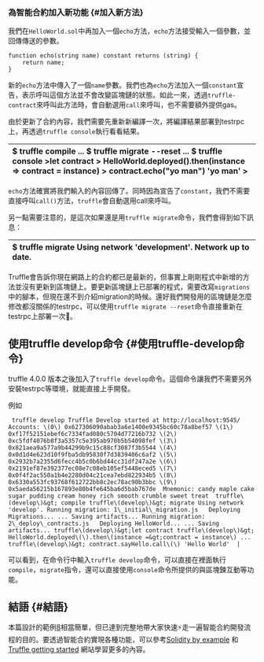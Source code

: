 ### 為智能合約加入新功能 {#加入新方法}

我們在`HelloWorld.sol`中再加入一個`echo`方法，`echo`方法接受輸入一個參數，並回傳傳送的參數。

```
function echo(string name) constant returns (string) {
    return name;
}
```

新的`echo`方法中傳入了一個`name`參數。我們也為`echo`方法加入一個`constant`宣告，表示呼叫這個方法並不會改變區塊鏈的狀態。如此一來，透過`truffle-contract`來呼叫此方法時，會自動選用`call`來呼叫，也不需要額外提供gas。

由於更新了合約內容，我們需要先重新新編譯一次，將編譯結果部署到testrpc上，再透過`truffle console`執行看看結果。

| $ truffle compile ... $ truffle migrate --reset ... $ truffle console &gt;let contract &gt; HelloWorld.deployed\(\).then\(instance =&gt; contract = instance\) &gt; contract.echo\("yo man"\) 'yo man' &gt;  |
| :--- |


`echo`方法確實將我們輸入的內容回傳了。同時因為宣告了`constant`，我們不需要直接呼叫`call()`方法，`truffle`會自動選用call來呼叫。

另一點需要注意的，是這次如果還是用`truffle migrate`命令，我們會得到如下訊息：

| $ truffle migrate Using network 'development'.  Network up to date.  |
| :--- |


Truffle會告訴你現在網路上的合約都已是最新的，但事實上剛剛程式中新增的方法並沒有更新到區塊鏈上。要更新區塊鏈上已部署的程式，需要改寫`migrations`中的腳本，但現在還不到介紹migration的時候。還好我們開發用的區塊鏈是怎麼修改都沒關係的testrpc，可以使用`truffle migrate --reset`命令直接重新在testrpc上部署一次🎉。

## 使用truffle develop命令 {#使用truffle-develop命令}

truffle 4.0.0 版本之後加入了`truffle develop`命令。這個命令讓我們不需要另外安裝testrpc等環境，就能直接上手開發。

例如

```
 truffle develop Truffle Develop started at http://localhost:9545/  Accounts: \(0\) 0x627306090abab3a6e1400e9345bc60c78a8bef57 \(1\) 0xf17f52151ebef6c7334fad080c5704d77216b732 \(2\) 0xc5fdf4076b8f3a5357c5e395ab970b5b54098fef \(3\) 0x821aea9a577a9b44299b9c15c88cf3087f3b5544 \(4\) 0x0d1d4e623d10f9fba5db95830f7d3839406c6af2 \(5\) 0x2932b7a2355d6fecc4b5c0b6bd44cc31df247a2e \(6\) 0x2191ef87e392377ec08e7c08eb105ef5448eced5 \(7\) 0x0f4f2ac550a1b4e2280d04c21cea7ebd822934b5 \(8\) 0x6330a553fc93768f612722bb8c2ec78ac90b3bbc \(9\) 0x5aeda56215b167893e80b4fe645ba6d5bab767de  Mnemonic: candy maple cake sugar pudding cream honey rich smooth crumble sweet treat  truffle\(develop\)&gt; compile truffle\(develop\)&gt; migrate Using network 'develop'. Running migration: 1\_initial\_migration.js   Deploying Migrations... ... Saving artifacts... Running migration: 2\_deploy\_contracts.js   Deploying HelloWorld... ... Saving artifacts... truffle\(develop\)&gt;let contract truffle\(develop\)&gt; HelloWorld.deployed\(\).then\(instance =&gt;contract = instance\) ... truffle\(develop\)&gt; contract.sayHello.call\(\) 'Hello World'  |
```

可以看到，在命令行中輸入`truffle develop`命令，可以直接在裡面執行`compile`，`migrate`指令，還可以直接使用`console`命令所提供的與區塊鍊互動等功能。

## 結語 {#結語}

本篇設計的範例[8](https://blog.gasolin.idv.tw/2017/09/06/howto-write-a-smart-contract/#fn:8)相當簡單，但已達到完整地帶大家快速⚡️走一遍智能合約開發流程的目的。要透過智能合約實現各種功能，可以參考[Solidity by example](https://solidity.readthedocs.io/en/latest/solidity-by-example.html) 和 [Truffle getting started](http://truffleframework.com/docs/getting_started/) 網站學習更多的內容。

